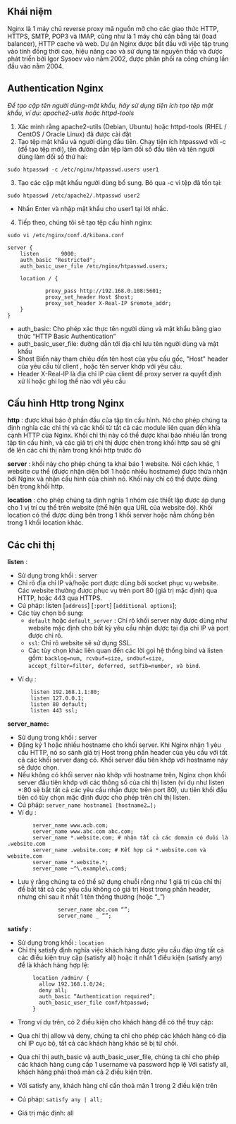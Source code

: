 ## Khái niệm

Nginx là 1 máy chủ reverse proxy mã nguồn mở cho các giao thức HTTP, HTTPS, SMTP, POP3 và IMAP, cũng như là 1 máy chủ cân bằng tải (load balancer), HTTP cache và web. Dự án Nginx được bắt đầu với việc tập trung vào tính đồng thời cao, hiệu năng cao và sử dụng tài nguyên thấp và được phát triển bởi Igor Sysoev vào nằm 2002, được phân phối ra công chúng lần đầu vào nằm 2004.
## Authentication Nginx
*Để tạo cặp tên người dùng-mật khẩu, hãy sử dụng tiện ích tạo tệp mật khẩu, ví dụ: apache2-utils hoặc httpd-tools*
1. Xác minh rằng apache2-utils (Debian, Ubuntu) hoặc httpd-tools (RHEL / CentOS / Oracle Linux) đã được cài đặt
2. Tạo tệp mật khẩu và người dùng đầu tiên. Chạy tiện ích htpasswd với -c (để tạo tệp mới), tên đường dẫn tệp làm đối số đầu tiên và tên người dùng làm đối số thứ hai: 
```console
sudo htpasswd -c /etc/nginx/htpasswd.users user1
```
3. Tạo các cặp mật khẩu người dùng bổ sung. Bỏ qua -c vì tệp đã tồn tại:
```console
sudo htpasswd /etc/apache2/.htpasswd user2
```
- Nhấn Enter và nhập mật khẩu cho user1 tại lời nhắc.
4. Tiếp theo, chúng tôi sẽ tạo tệp cấu hình nginx:
```console
sudo vi /etc/nginx/conf.d/kibana.conf
```
```console
server {
    listen       9000;
    auth_basic "Restricted";
    auth_basic_user_file /etc/nginx/htpasswd.users;
    
    location / {
           
            proxy_pass http://192.168.0.108:5601;
            proxy_set_header Host $host;
            proxy_set_header X-Real-IP $remote_addr;
    }
}
```
- auth_basic: Cho phép xác thực tên người dùng và mật khẩu bằng giao thức “HTTP Basic Authentication”
- auth_basic_user_file: đường dẫn tới địa chỉ lưu tên người dùng và mật khẩu
- $host Biến này tham chiêu đến tên host của yêu cầu gốc, "Host" header của yêu cầu từ client , hoặc tên server khớp với yêu cầu. 
- Header X-Real-IP là địa chỉ IP của client để proxy server ra quyết định xử lí hoặc ghi log thế nào với yêu cầu

## Cấu hình Http trong Nginx

**http** : được khai báo ở phần đầu của tập tin cấu hình. Nó cho phép chúng ta định nghĩa các chỉ thị và các khối từ tất cả các module liên quan đến khía cạnh HTTP của Nginx. Khối chỉ thị này có thể được khai báo nhiều lần trong tập tin cấu hình, và các giá trị chỉ thị được chèn trong khối http sau sẽ ghi đè lên các chỉ thị nằm trong khối http trước đó

**server** : khối này cho phép chúng ta khai báo 1 website. Nói cách khác, 1 website cụ thể (được nhận diện bởi 1 hoặc nhiều hostname) được thừa nhận bới Nginx và nhận cấu hình của chính nó. Khối này chỉ có thể được dùng bên trong khối http.

**location** : cho phép chúng ta định nghĩa 1 nhóm các thiết lập được áp dụng cho 1 vị trí cụ thể trên website (thể hiện qua URL của website đó). Khối location có thể được dùng bên trong 1 khối server hoặc nằm chồng bên trong 1 khối location khác.

## Các chỉ thị
**listen** :
- Sử dụng trong khối : server
- Chỉ rõ địa chỉ IP và/hoặc port được dùng bởi socket phục vụ website. Các website thường được phục vụ trên port 80 (giá trị mặc định) qua HTTP, hoặc 443 qua HTTPS.
- Cú pháp: listen [```address```] [```:port```] [```additional options```]; 
- Các tùy chọn bổ sung:
    - ```default``` hoặc ```default_server``` : Chỉ rõ khối server này được dùng như website mặc định cho bất kỳ yêu cầu nhận được tại địa chỉ IP và port được chỉ rõ.
    - ```ssl```: Chỉ rõ website sẽ sử dụng SSL.
    - Các tùy chọn khác liên quan đến các lời gọi hệ thống bind và listen gồm: ```backlog=num, rcvbuf=size, sndbuf=size, accept_filter=filter, deferred, setfib=number, và bind```.
* Ví dụ :
    ```console
        listen 192.168.1.1:80;
        listen 127.0.0.1;
        listen 80 default;
        listen 443 ssl;
    ```
**server_name:**
- Sử dụng trong khối : server
- Đăng ký 1 hoặc nhiều hostname cho khối server. Khi Nginx nhận 1 yêu cầu HTTP, nó so sánh giá trị Host trong phần header của yêu cầu với tất cả các khối server đang có. Khối server đầu tiên khớp với hostname này sẽ được chọn.
- Nếu không có khối server nào khớp với hostname trên, Nginx chọn khối server đầu tiên khớp với các thông số của chỉ thị listen (ví dụ như listen *:80 sẽ bắt tất cả các yêu cầu nhận được trên port 80), ưu tiên khối đầu tiên có tùy chọn mặc định được cho phép trên chỉ thị listen.
- Cú pháp: ```server_name hostname1 [hostname2…];```
- Ví dụ :
```console
        server_name www.acb.com;
        server_name www.abc.com abc.com;
        server_name *.website.com; # nhận tất cả các domain có đuôi là .website.com
        server_name .website.com; # Kết hợp cả *.website.com và website.com
        server_name *.website.*;
        server_name ~^\.example\.com$;
```
- Lưu ý rằng chúng ta có thể sử dụng chuỗi rỗng như 1 giá trị của chỉ thị để bắt tất cả các yêu cầu không có giá trị Host trong phần header, nhưng chỉ sau ít nhất 1 tên thông thường (hoặc “_”)
```console
                server_name abc.com “”;
                server_name _ “”;
```

**satisfy** :

- Sử dụng trong khối : ```location```
- Chỉ thị satisfy định nghĩa việc khách hàng được yêu cầu đáp ứng tất cả các điều kiện truy cập (satisfy all) hoặc ít nhất 1 điều kiện (satisfy any) để là khách hàng hợp lệ:
```connsole
        location /admin/ {
          allow 192.168.1.0/24;
          deny all;
          auth_basic “Authentication required”;
          auth_basic_user_file conf/htpasswd;
        }
```
- Trong ví dụ trên, có 2 điều kiện cho khách hàng để có thể truy cập:

- Qua chỉ thị allow và deny, chúng ta chỉ cho phép các khách hàng có địa chỉ IP cục bộ, tất cả các khách hàng khác sẽ bị từ chối.
- Qua chỉ thị auth_basic và auth_basic_user_file, chúng ta chỉ cho phép các khách hàng cung cấp 1 username và password hợp lệ
Với satisfy all, khách hàng phải thoả mãn cả 2 điều kiện trên.

- Với satisfy any, khách hàng chỉ cần thoả mãn 1 trong 2 điều kiện trên

- Cú pháp: ```satisfy any | all;```

- Giá trị mặc định: all
